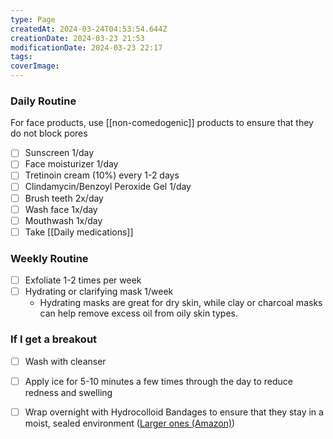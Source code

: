 ```yaml
---
type: Page
createdAt: 2024-03-24T04:53:54.644Z
creationDate: 2024-03-23 21:53
modificationDate: 2024-03-23 22:17
tags: 
coverImage:
---
```



### Daily Routine

For face products, use [[non-comedogenic]] products to ensure that they do not block pores

- [ ] Sunscreen 1/day
- [ ] Face moisturizer 1/day
- [ ] Tretinoin cream (10%) every 1-2 days
- [ ] Clindamycin/Benzoyl Peroxide Gel 1/day
- [ ] Brush teeth 2x/day
- [ ] Wash face 1x/day
- [ ] Mouthwash 1x/day
- [ ] Take [[Daily medications]]

### Weekly Routine

- [ ] Exfoliate 1-2 times per week 
- [ ] Hydrating or clarifying mask 1/week
	-  Hydrating masks are great for dry skin, while clay or charcoal masks can help remove excess oil from oily skin types.

### If I get a breakout

- [ ] Wash with cleanser
- [ ] Apply ice for 5-10 minutes a few times through the day to reduce redness and swelling
- [ ] Wrap overnight with Hydrocolloid Bandages to ensure that they stay in a moist, sealed environment ([Larger ones (Amazon)](https://www.amazon.com/All-Health-Advanced-Healing-Regular/dp/B07D1CT9DX?crid=3228QLYVLJC3Y&dib=eyJ2IjoiMSJ9.hoCyeoNEa463bbXjUxEh8tt2vlVn0jUUDI_xOElWwN-y3B7voxs093-lv090iydMJhXw6MyDlSvSrap0q2PaCl-byfDFTtTT0cUnytaHV8H2F85VwGMTtpbZIiU8q2NVxfb0coLKaVI6jQUae361MrLTDsB0VQyFv_n1w7Dn_9Y_H1Z-hfdOrLCAlBfEMewLwwkgGrSR5pB8uDr4guXWZQu1aoLayML0BJzstp1fTP5uU4FOjpU6kcBEs7lEJE4PPg4cHdf9wNFNS2YotlfjxfgaKjvOgzQgufEckqbZDM8.UdJCzoOehK08pnlMP9uLgWV26yadEBm4msMEaZbm1HM&dib_tag=se&keywords=Hydrocolloid+Bandages&qid=1711256860&sprefix=hydrocolloid+bandages,aps,242&sr=8-5&th=1))

